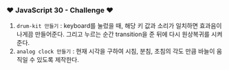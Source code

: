 ### ❤ JavaScript 30 - Challenge ❤
1. ```drum-kit 만들기``` : keyboard를 눌렀을 때, 해당 키 값과 소리가 일치하면 효과음이 나게끔 만들어준다. 그리고 누르는 순간 transition을 준 뒤에 다시 원상복귀를 시켜준다.
2. ```analog clock 만들기``` : 현재 시각을 구하여 시침, 분침, 초침의 각도 만큼 바늘이 움직일 수 있도록 제작한다.
